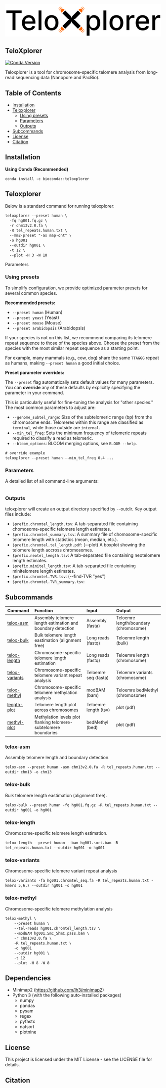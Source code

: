 ![image](https://github.com/hhuili/TeloXplorer/blob/main/logo/logo.svg)
## TeloXplorer

[![Conda Version](https://img.shields.io/conda/vn/huihui_li/teloxplorer.svg?style=flat-square)](https://anaconda.org/huihui_li/teloxplorer)

Teloxplorer is a tool for chromosome-specific telomere analysis from long-read sequencing data (Nanopore and PacBio).

## Table of Contents

- [Installation](#installation)
- [Teloxplorer](#teloxplorer)
  - [Using presets](#using-presets)
  - [Parameters](#parameters)
  - [Outputs](#outputs)
- [Subcommands](#subcommands)
- [License](#license)
- [Citation](#citation)

## Installation

**Using Conda (Recommended)**

```
conda install -c bioconda::teloxplorer
```

## Teloxplorer

Below is a standard command for running teloxplorer:

```
teloxplorer --preset human \
  -fq hg001.fq.gz \
  -r chm13v2.0.fa \
  -R tel_repeats.human.txt \
  --mm2-preset "-ax map-ont" \
  -o hg001
  --outdir hg001 \
  -t 12 \
  --plot -H 3 -W 10
```

Parameters

### Using presets

To simplify configuration, we provide optimized parameter presets for several common species.

**Recommended presets:**

- `--preset human` (Human)
- `--preset yeast` (Yeast)
- `--preset mouse` (Mouse)
- `--preset arabidopsis` (Arabidopsis)

If your species is not on this list, we recommend comparing its telomere repeat sequence to those of the species above. Choose the preset from the species with the most similar repeat sequence as a starting point.

For example, many mammals (e.g., cow, dog) share the same `TTAGGG` repeat as humans, making `--preset human` a good initial choice.

**Preset parameter overrides:**

The `--preset` flag automatically sets default values for many parameters. You can **override** any of these defaults by explicitly specifying the parameter in your command.

This is particularly useful for fine-tuning the analysis for "other species." The most common parameters to adjust are:

- `--genome_subtel_range`: Size of the subtelomeric range (bp) from the chromosome ends. Telomeres within this range are classified as `terminal`, while those outside are `internal`.
- `--min_tel_freq`: Sets the minimum frequency of telomeric repeats required to classify a read as telomeric.
- `--bloom_options`: BLOOM merging options, see `BLOOM --help`.

```
# override example
teloxplorer --preset human --min_tel_freq 0.4 ...
```

### Parameters

A detailed list of all command-line arguments: 
```

```

### Outputs

teloxplorer will create an output directory specified by --outdir. Key output files include:

- `$prefix.chromtel_length.tsv`: A tab-separated file containing chomosome-specific telomere length estimates.
- `$prefix.chromtel_summary.tsv`: A summary file of chomosome-specific telomere length with statistics (mean, median, etc.).
- `$prefix.chromtel.tel_length.pdf`: (--plot) A boxplot showing the telomere length accross chromosomes.
- `$prefix.neotel_length.tsv`: A tab-separated file containing neotelomere length estimates.
- `$prefix.minitel_length.tsv`: A tab-separated file containing minitelomere length estimates.
- `$prefix.chromtel.TVR.tsv`: (--find-TVR "yes")
- `$prefix.chromtel.TVR_summary.tsv`:

## Subcommands

|Command                                                                                |Function                                                                 |Input                 |Output                                 |
|:--------------------------------------------------------------------------------------|:------------------------------------------------------------------------|:---------------------|:--------------------------------------|
|[telox-asm](https://github.com/hhuili/TeloXplorer/usage/#telox-asm)                    |Assembly telomere length estimation and boundary detection               |Assembly (fasta)      |Teloemre length/boundary (chromosome)  |
|[telox-bulk](https://github.com/hhuili/TeloXplorer/usage/#telox-bulk)                  |Bulk telomere length eastimation (alignment free)                        |Long reads (fastq)    |Teloemre length (bulk)                 |
|[telox-length](https://github.com/hhuili/TeloXplorer/usage/#telox-length)              |Chromosome-specific telomere length estimation                           |Long reads (fastq)    |Teloemre length (chromosome)           |
|[telox-variants](https://github.com/hhuili/TeloXplorer/usage/#telox-variants)          |Chromosome-specific telomere variant repeat analysis                     |Teloemre seq (fasta)  |Teloemre variants (chromosome)         |
|[telox-methyl](https://github.com/hhuili/TeloXplorer/usage/#telox-methyl)              |Chromosome-specific telomere methylation analysis                        |modBAM (bam)          |Teloemre bedMethyl (chromosome)        |
|[length-plot](https://github.com/hhuili/TeloXplorer/usage/#length-plot)                |Telomere length plot across chromosomes                                  |Teloemre length (tsv) |plot (pdf)                             |
|[methyl-plot](https://github.com/hhuili/TeloXplorer/usage/#methyl-plot)                |Methylation levels plot flanking telomere-subtelomere boundaries         |bedMethyl (bed)       |plot (pdf)                             |

### telox-asm

Assembly telomere length and boundary detection.

```
telox-asm --preset human -asm chm13v2.0.fa -R tel_repeats.human.txt --outdir chm13 -o chm13
```

### telox-bulk

Bulk telomere length eastimation (alignment free).

```
telox-bulk --preset human -fq hg001.fq.gz -R tel_repeats.human.txt --outdir hg001 -o hg001
```

### telox-length

Chromosome-specific telomere length estimation.

```
telox-length --preset human --bam hg001.sort.bam -R tel_repeats.human.txt --outdir hg001 -o hg001
```

### telox-variants

Chromosome-specific telomere variant repeat analysis

```
telox-variants -fa hg001.chromtel_seq.fa -R tel_repeats.human.txt -kmers 5,6,7 --outdir hg001 -o hg001
```

### telox-methyl

Chromosome-specific telomere methylation analysis

```
telox-methyl \
    --preset human \
    --tel-reads hg001.chromtel_length.tsv \
    --modBAM hg001.5mC_5hmC.pass.bam \
    -r chm13v2.0.fa \
    -R tel_repeats.human.txt \
    -o hg001
    --outdir hg001 \
    -t 12
    --plot -H 8 -W 8
```

## Dependencies

- Minimap2 (https://github.com/lh3/minimap2)
- Python 3 (with the following auto-installed packages)
  - numpy
  - pandas
  - pysam
  - regex
  - pyfastx
  - natsort
  - plotnine

## License

This project is licensed under the MIT License - see the LICENSE file for details.

## Citation














